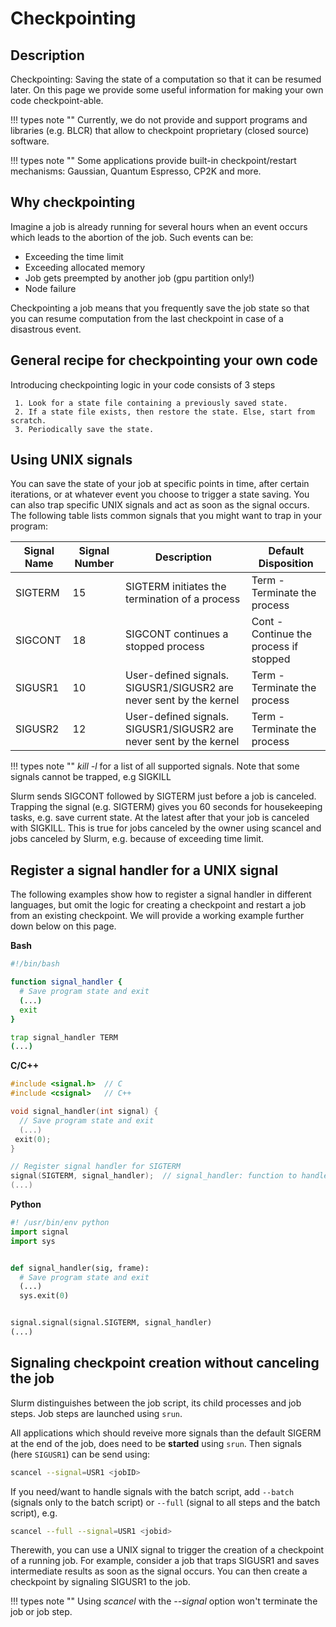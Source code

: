 # Checkpointing

## Description

Checkpointing: Saving the state of a computation so that it can be resumed later. On this page we provide some useful information for making your own code checkpoint-able.

!!! types note ""
    Currently, we do not provide and support programs and libraries (e.g. BLCR) that allow to checkpoint proprietary (closed source) software.

!!! types note ""
    Some applications provide built-in checkpoint/restart mechanisms: Gaussian, Quantum Espresso, CP2K and more.

## Why checkpointing

Imagine a job is already running for several hours when an event occurs which leads to the abortion of the job. Such events can be:

* Exceeding the time limit
* Exceeding allocated memory
* Job gets preempted by another job (gpu partition only!)
* Node failure

Checkpointing a job means that you frequently save the job state so that you can resume computation from the last checkpoint in case of a disastrous event.

## General recipe for checkpointing your own code

Introducing checkpointing logic in your code consists of 3 steps

     1. Look for a state file containing a previously saved state.
     2. If a state file exists, then restore the state. Else, start from scratch.
     3. Periodically save the state.

## Using UNIX signals

You can save the state of your job at specific points in time, after certain iterations, or at whatever event you choose to trigger a state saving. You can also trap specific UNIX signals and act as soon as the signal occurs. The following table lists common signals that you might want to trap in your program:

| Signal Name | Signal Number | Description | Default Disposition | 
|-------------|---------------|-------------|---------------------|
| SIGTERM     | 15            | SIGTERM initiates the termination of a process | Term - Terminate the process |
| SIGCONT     | 18            | SIGCONT continues a stopped process | Cont - Continue the process if stopped |
| SIGUSR1     | 10            | User-defined signals. SIGUSR1/SIGUSR2 are never sent by the kernel | Term - Terminate the process |
| SIGUSR2     | 12            | User-defined signals. SIGUSR1/SIGUSR2 are never sent by the kernel | Term - Terminate the process |

!!! types note ""
    _kill -l_ for a list of all supported signals. Note that some signals cannot be trapped, e.g SIGKILL

Slurm sends SIGCONT followed by SIGTERM just before a job is canceled. Trapping the signal (e.g. SIGTERM) gives you 60 seconds for housekeeping tasks, e.g. save current state. At the latest after that your job is canceled with SIGKILL. This is true for jobs canceled by the owner using scancel and jobs canceled by Slurm, e.g. because of exceeding time limit.

## Register a signal handler for a UNIX signal

The following examples show how to register a signal handler in different languages, but omit the logic for creating a checkpoint and restart a job from an existing checkpoint. We will provide a working example further down below on this page.


**Bash**

```Bash
#!/bin/bash

function signal_handler {
  # Save program state and exit
  (...)
  exit
}

trap signal_handler TERM
(...)
```


**C/C++**

```C++
#include <signal.h>  // C
#include <csignal>   // C++

void signal_handler(int signal) {
  // Save program state and exit
  (...)
 exit(0);
}

// Register signal handler for SIGTERM
signal(SIGTERM, signal_handler);  // signal_handler: function to handle signal
(...)
```

**Python**

```Python
#! /usr/bin/env python
import signal
import sys


def signal_handler(sig, frame):
  # Save program state and exit
  (...)
  sys.exit(0)


signal.signal(signal.SIGTERM, signal_handler)
(...)
```

## Signaling checkpoint creation without canceling the job

Slurm distinguishes between the job script, its child processes and job steps. Job steps are launched using `srun`. 

All applications which should reveive more signals than the default SIGERM at the end of the job, does need to be **started** using `srun`. Then signals (here `SIGUSR1`) can be send using:

```Bash
scancel --signal=USR1 <jobID>
```

If you need/want to handle signals with the batch script, add `--batch` (signals only to the batch script) or `--full` (signal to all steps and the batch script), e.g.

```Bash
scancel --full --signal=USR1 <jobid>
```

Therewith, you can use a UNIX signal to trigger the creation of a checkpoint of a running job. For example, consider a job that traps SIGUSR1 and saves intermediate results as soon as the signal occurs. You can then create a checkpoint by signaling SIGUSR1 to the job.

!!! types note ""
    Using _scancel_ with the _--signal_ option won't terminate the job or job step.







